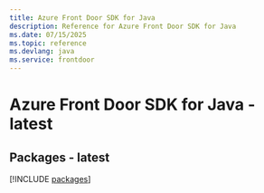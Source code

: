 ```yaml
---
title: Azure Front Door SDK for Java
description: Reference for Azure Front Door SDK for Java
ms.date: 07/15/2025
ms.topic: reference
ms.devlang: java
ms.service: frontdoor
---
```

# Azure Front Door SDK for Java - latest
## Packages - latest
[!INCLUDE [packages](front-door-index.md)]